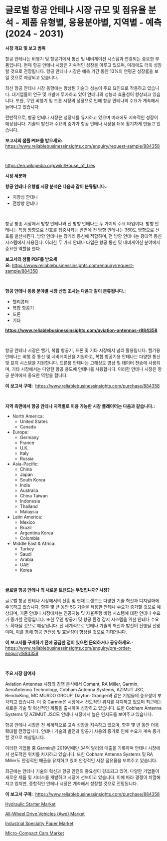 <p><h1>글로벌 항공 안테나 시장 규모 및 점유율 분석 - 제품 유형별, 응용분야별, 지역별 - 예측 (2024 - 2031)</h1></p><p><strong>시장 개요 및 보고 범위</strong></p>
<p><p>항공 안테나는 비행기 및 항공기에서 통신 및 네비게이션 시스템과 연결되는 중요한 부품입니다. 현재 항공 안테나 시장은 지속적인 성장을 이루고 있으며, 미래에도 더욱 성장할 것으로 전망됩니다. 항공 안테나 시장은 예측 기간 동안 13%의 연평균 성장률을 보일 것으로 예상되고 있습니다.</p><p>최신 항공 안테나 시장 동향에는 향상된 기술과 성능이 주요 요인으로 작용하고 있습니다. 대기업들이 연구 및 개발에 투자하고 있어 안테나의 성능과 효율성이 향상되고 있습니다. 또한, 무인 비행기 및 드론 시장의 성장으로 인해 항공 안테나의 수요가 계속해서 늘어나고 있습니다.</p><p>전반적으로, 항공 안테나 시장은 성장세를 유지하고 있으며 미래에도 지속적인 성장이 예상됩니다. 기술의 발전과 수요의 증가가 항공 안테나 시장을 더욱 활기차게 만들고 있습니다.</p></p>
<p><strong>보고서의 샘플 PDF를 받으세요:</strong> <a href="https://www.reliablebusinessinsights.com/enquiry/request-sample/884358">https://www.reliablebusinessinsights.com/enquiry/request-sample/884358</a></p>
<p>&nbsp;</p>
<p><a href="https://en.wikipedia.org/wiki/House_of_Lies">https://en.wikipedia.org/wiki/House_of_Lies</a></p>
<p><strong>시장 세분화</strong></p>
<p><strong>항공 안테나 유형별 시장 분석은 다음과 같이 분류됩니다.:</strong></p>
<p><ul><li>지향성 안테나</li><li>전방향 안테나</li></ul></p>
<p>&nbsp;</p>
<p><p>항공 방송 시장에서 방향 안테나와 전 방향 안테나는 두 가지의 주요 타입이다. 방향 안테나는 특정 방향으로 신호를 집중시키는 반면에 전 방향 안테나는 360도 방향으로 신호를 발산시킨다. 방향 안테나는 장거리 통신에 적합하며, 전 방향 안테나는 광대역 통신 시스템에서 사용된다. 이러한 두 가지 안테나 타입은 항공 통신 및 내비게이션 분야에서 중요한 역할을 한다.</p></p>
<p><strong>보고서의 샘플 PDF를 받으세요:</strong>&nbsp;<a href="https://www.reliablebusinessinsights.com/enquiry/request-sample/884358">https://www.reliablebusinessinsights.com/enquiry/request-sample/884358</a></p>
<p>&nbsp;</p>
<p><strong> 항공 안테나 응용 분야별 시장 산업 조사는 다음과 같이 분류됩니다.:</strong></p>
<p><ul><li>헬리콥터</li><li>복합 항공기</li><li>드론</li><li>기타</li></ul></p>
<p><strong><a href="https://www.reliablebusinessinsights.com/aviation-antennas-r884358">https://www.reliablebusinessinsights.com/aviation-antennas-r884358</a></strong></p>
<p>&nbsp;</p>
<p><p>항공 안테나 시장은 헬기, 복합 항공기, 드론 및 기타 시장에서 널리 활용됩니다. 헬기용 안테나는 비행 중 통신 및 네비게이션을 지원하고, 복합 항공기용 안테나는 다양한 통신 및 표지 시스템을 지원합니다. 드론용 안테나는 고해상도 영상 및 데이터 전송에 사용되며, 기타 시장에서는 다양한 항공 용도에 안테나를 사용합니다. 이러한 안테나 시장은 항공 분야에서 중요한 역할을 합니다.</p></p>
<p><strong>이 보고서 구매:</strong>&nbsp; <a href="https://www.reliablebusinessinsights.com/purchase/884358">https://www.reliablebusinessinsights.com/purchase/884358</a></p>
<p>&nbsp;</p>
<p><strong>지역 측면에서 항공 안테나 지역별로 이용 가능한 시장 플레이어는 다음과 같습니다.:</strong></p>
<p><ul>
    <li>
        North America:
        <ul>
            <li>United States</li>
            <li>Canada</li>
        </ul>
    </li>
    <li>
        Europe:
        <ul>
            <li>Germany</li>
            <li>France</li>
            <li>U.K.</li>
            <li>Italy</li>
            <li>Russia</li>
        </ul>
    </li>
    <li>
        Asia-Pacific:
        <ul>
            <li>China</li>
            <li>Japan</li>
            <li>South Korea</li>
            <li>India</li>
            <li>Australia</li>
            <li>China Taiwan</li>
            <li>Indonesia</li>
            <li>Thailand</li>
            <li>Malaysia</li>
        </ul>
    </li>
    <li>
        Latin America:
        <ul>
            <li>Mexico</li>
            <li>Brazil</li>
            <li>Argentina Korea</li>
            <li>Colombia</li>
        </ul>
    </li>
    <li>
        Middle East & Africa:
        <ul>
            <li>Turkey</li>
            <li>Saudi</li>
            <li>Arabia</li>
            <li>UAE</li>
            <li>Korea</li>
        </ul>
    </li>
    </ul></p>
<p>&nbsp;</p>
<p><strong>글로벌 항공 안테나 의 새로운 트렌드는 무엇입니까? 시장?</strong></p>
<p><p>글로벌 항공 안테나 시장에서의 신흥 및 현재 트렌드는 다양한 기술 혁신과 디지털화에 주목하고 있습니다. 향후 몇 년 동안 5G 기술을 적용한 안테나 수요가 증가할 것으로 예상되며, 기존 안테나 시장에서는 인공지능 및 자율주행 비행 시스템에 대한 안테나 수요가 증가할 전망입니다. 또한 무인 항공기 및 항공 환경 감지 시스템을 위한 안테나 수요도 확대될 것으로 예상됩니다. 전 세계적으로 안테나 기술의 혁신과 발전이 진행될 전망이며, 이를 통해 항공 안전성 및 효율성이 향상될 것으로 기대됩니다.</p></p>
<p><strong>이 보고서를 구매하기 전에 궁금한 점이 있으면 문의하거나 공유하세요.</strong>- <a href="https://www.reliablebusinessinsights.com/enquiry/pre-order-enquiry/884358">https://www.reliablebusinessinsights.com/enquiry/pre-order-enquiry/884358</a></p>
<p>&nbsp;</p>
<p><strong>주요 시장 참여자</strong></p>
<p><p>Aviation Antennas 시장의 경쟁 분석에서 Comant, RA Miller, Garmin, AeroAntenna Technology, Cobham Antenna Systems, AZIMUT JSC, BendixKing, MC MURDO GROUP, Dayton-Granger와 같은 기업들의 중요성이 부각되고 있습니다. 이 중 Garmin은 시장에서 선도적인 위치를 차지하고 있으며 최근에는 새로운 기술 및 혁신적인 제품을 출시하여 성장하고 있습니다. 또한 Cobham Antenna Systems 및 AZIMUT JSC도 안테나 시장에서 높은 인지도를 보여주고 있습니다.</p><p>항공 안테나 시장은 전 세계적으로 고속 성장을 지속하고 있으며, 향후 몇 년 동안 더욱 확대될 전망입니다. 안테나 기술의 발전과 항공기 사용의 증가로 인해 수요가 계속 증가할 것으로 예상됩니다.</p><p>이러한 기업들 중 Garmin은 2019년에만 34억 달러의 매출을 기록하며 안테나 시장에서 선도적인 위치를 차지하고 있습니다. 또한 Cobham Antenna Systems 및 RA Miller도 안정적인 매출을 유지하고 있어 안정적인 시장 점유율을 보여주고 있습니다.</p><p>최근에는 안테나 기술의 혁신과 항공 안전의 중요성이 강조되고 있어, 다양한 기업들이 새로운 제품 및 서비스를 개발하고 시장에 선보이고 있습니다. 이에 따라 경쟁이 치열해지고 있지만, 종합적인 안테나 시장은 계속해서 성장할 것으로 전망됩니다.</p></p>
<p><strong>이 보고서 구매:</strong>&nbsp;&nbsp;<a href="https://www.reliablebusinessinsights.com/purchase/884358">https://www.reliablebusinessinsights.com/purchase/884358</a></p>
<p><p><a href="https://medium.com/@samantha.welch56767/hydraulic-starter-market-size-is-growing-at-cagr-of-4-3-ca3b08435ea2">Hydraulic Starter Market</a></p><p><a href="https://github.com/Hazelklievgspy6vdcsmu106w/Market-Research-Report-List-3/blob/main/all-wheel-drive-vehicles-awd-market.md">All-Wheel Drive Vehicles (Awd) Market</a></p><p><a href="https://medium.com/@brendafgmorris532/evaluating-global-industrial-specialty-paper-market-trends-and-growth-opportunities-by-region-type-eab4eb0ff745">Industrial Specialty Paper Market</a></p><p><a href="https://github.com/lubmix/Market-Research-Report-List-3/blob/main/micro-compact-cars-market.md">Micro-Compact Cars Market</a></p></p>